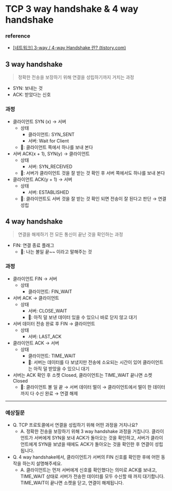 # TCP 3 way handshake & 4 way handshake

### 

### reference

- [[네트워크] 3-way / 4-way Handshake 란? (tistory.com)](https://bangu4.tistory.com/74)

## 3 way handshake

> 정확한 전송을 보장하기 위해 연결을 성립하기까지 거치는 과정

- SYN: 보내는 것
- ACK: 받았다는 신호

### 

### 과정

- 클라이언트 SYN (x) → 서버
  - 상태
    - 클라이언트: SYN_SENT
    - 서버: Wait for Client
  - 🧠: 클라이언트 쪽에서 하나를 보내 본다
- 서버 ACK(x + 1), SYN(y) → 클라이언트
  - 상태
    - 서버: SYN_RECEIVED
  - 🧠: 서버가 클라이언트 것을 잘 받는 것 확인 후 서버 쪽에서도 하나를 보내 본다
- 클라이언트 ACK(y + 1) → 서버
  - 상태
    - 서버: ESTABLISHED
  - 🧠: 클라이언트도 서버 것을 잘 받는 것 확인 되면 전송이 잘 된다고 판단 → 연결 성립

## 4 way handshake

> 연결을 해제하기 전 모든 통신이 끝난 것을 확인하는 과정

- FIN: 연결 종료 플래그
  - 🧠: 나는 볼일 끝~~ 이라고 말해주는 것

### 

### 과정

- 클라이언트 FIN → 서버
  - 상태
    - 클라이언트: FIN_WAIT
- 서버 ACK → 클라이언트
  - 상태
    - 서버: CLOSE_WAIT
    - 🧠: 아직 덜 보낸 데이터 있을 수 있으니 바로 닫지 않고 대기
- 서버 데이터 전송 완료 후 FIN → 클라이언트
  - 상태
    - 서버: LAST_ACK
- 클라이언트 ACK → 서버
  - 상태
    - 클라이언트: TIME_WAIT
    - 🧠: 서버는 데이터를 다 보냈지만 전송에 소요되는 시간이 있어 클라이언트는 아직 덜 받았을 수 있으니 대기
- 서버는 ACK 확인 후 소켓 Closed, 클라이언트는 TIME_WAIT 끝나면 소켓 Closed
  - 🧠: 클라이언트 볼 일 끝 → 서버 데이터 떨이 → 클라이언트에서 떨이 한 데이터까지 다 수신 완료 → 연결 해제

---

### 예상질문

- Q. TCP 프로토콜에서 연결을 성립하기 위해 어떤 과정을 거치나요?
  - A. 정확한 전송을 보장하기 위해 3 way handshake 과정을 거칩니다. 클라이언트가 서버에게 SYN을 보내 ACK가 돌아오는 것을 확인하고, 서버가 클라이언트에게 SYN을 보냈을 때에도 ACK가 돌아오는 것을 확인한 후 연결이 성립됩니다.
- Q. 4 way handshake에서, 클라이언트가 서버의 FIN 신호를 확인한 후에 어떤 동작을 하는지 설명해주세요.
  - A. 클라이언트는 먼저 서버에게 신호를 확인했다는 의미로 ACK를 보내고, TIME_WAIT 상태로 서버가 전송한 데이터를 모두 수신할 때 까지 대기합니다. TIME_WAIT이 끝나면 소켓을 닫고, 연결이 해제됩니다.

 
